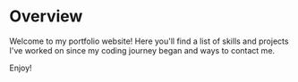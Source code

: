 # Overview

Welcome to my portfolio website! Here you'll find a list of skills and projects I've worked on since my coding journey began and ways to contact me.


Enjoy!

